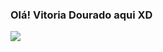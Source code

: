 ### Olá! Vitoria Dourado aqui XD

<picture>
<source 
  ![Anurag's GitHub stats](https://github-readme-stats.vercel.app/api?username=anuraghazra&show_icons=true&theme=radical)
/>
<source
  srcset="https://github-readme-stats.vercel.app/api?username=anuraghazra&show_icons=true"
  media="(prefers-color-scheme: light), (prefers-color-scheme: no-preference)"
/>
<img src="https://github-readme-stats.vercel.app/api?username=anuraghazra&show_icons=true" />
</picture>

